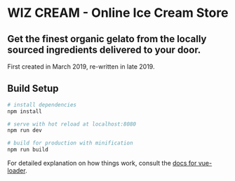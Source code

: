 # WIZ CREAM - Online Ice Cream Store

## Get the finest organic gelato from the locally sourced ingredients delivered to your door.

First created in March 2019, re-written in late 2019.

## Build Setup

``` bash
# install dependencies
npm install

# serve with hot reload at localhost:8080
npm run dev

# build for production with minification
npm run build
```

For detailed explanation on how things work, consult the [docs for vue-loader](http://vuejs.github.io/vue-loader).